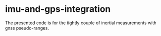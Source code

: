 # imu-and-gps-integration

The presented code is for the tightly couple of inertial measurements with gnss pseudo-ranges. 
